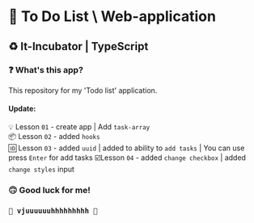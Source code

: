 # 📝 To Do List \ Web-application #
## ♻️ It-Incubator | TypeScript ##
### ❓ What's this app? ###
This repository for my 'Todo list' application. 

#### Update: ####
💡 Lesson `01` - create app | Add `task-array`   
📦 Lesson `02` - added `hooks`  
🆔 Lesson `03` - added `uuid` | added to ability to `add tasks` | You can use press `Enter` for add tasks
☑️Lesson `04` - added `change checkbox` | added `change styles` input 
### 🙃 Good luck for me! ###
### `🚀 vjuuuuuuhhhhhhhhh 🚀` ###
